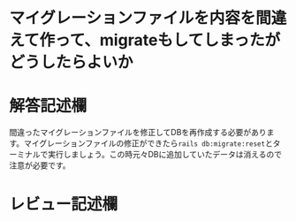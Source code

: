 # マイグレーションファイルを内容を間違えて作って、migrateもしてしまったがどうしたらよいか
# 解答記述欄

間違ったマイグレーションファイルを修正してDBを再作成する必要があります。マイグレーションファイルの修正ができたら```rails db:migrate:reset```とターミナルで実行しましょう。この時元々DBに追加していたデータは消えるので注意が必要です。





# レビュー記述欄
